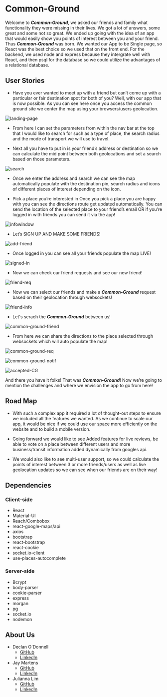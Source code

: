 # Common-Ground

Welcome to **_Common-Ground_**, we asked our friends and family what functionality they were missing in their lives. We got a lot of answers, some great and some not so great. We ended up going with the idea of an app that would easily show you points of interest between you and your friend. Thus **_Common-Ground_** was born.
We wanted our App to be Single page, so React was the best choice so we used that on the front end.
For the backend, we used node and express because they intergrate well with React, and then psql for the database so we could utilize the advantages of a relational database.

## User Stories

- Have you ever wanted to meet up with a friend but can’t come up with a particular or fair destination spot for both of you? Well, with our app that is now possible. As you can see here once you access the common ground site we center the map using your browsers/users geolocation.

![landing-page](https://github.com/JayMartensCodes/common-ground/blob/master/docs/images/landing-page.PNG)

- From here I can set the parameters from within the nav bar at the top that I would like to search for such as a type of place, the search radius and the mode of transport we will use to travel.

- Next all you have to put in is your friend’s address or destination so we can calculate the mid point between both geolocations and set a search based on those parameters.

![search](docs\images\search-casa.png)

- Once we enter the address and search we can see the map automatically populate with the destination pin, search radius and icons of different places of interest depending on the icon.

- Pick a place you’re interested in
  Once you pick a place you are happy with you can see the directions route get updated automatically.
  You can send the location of the selected place to your friend’s email OR if you’re logged in with friends you can send it via the app!

![infowindow](docs\images\info-window.png)

- Let’s SIGN UP AND MAKE SOME FRIENDS!

![add-friend](docs\images\add-friend.png)

- Once logged in you can see all your friends populate the map LIVE!

![signed-in](docs\images\signed-in.png)

- Now we can check our friend requests and see our new friend!

![friend-req](docs\images\friend-request.png)

- Now we can select our friends and make a **_Common-Ground_** request based on their geolocation through websockets!

![friend-info](docs\images\friend-on-map.png)

- Let's serach the **_Common-Ground_** between us!

![common-ground-friend](docs\images\common-ground-friend.png)

- From here we can share the directions to the place selected through websockets which will auto populate the map!

![common-ground-req](docs\images\share-common-ground.png)

![common-ground-notif](docs\images\common-ground-notif.png)

![accepted-CG](docs\images\accepted-common-ground-req.png)

And there you have it folks! That was **_Common-Ground_**! Now we’re going to mention the challenges and where we envision the app to go from here!

## Road Map

- With such a complex app it required a lot of thought-out steps to ensure we included all the features we wanted. As we continue to scale our app, it would be nice if we could use our space more efficiently on the website and to build a mobile version.

- Going forward we would like to see Added features for live reviews, be able to vote on a place between different users and more business/transit information added dynamically from googles api.

- We would also like to see multi-user support, so we could calculate the points of interest between 3 or more friends/users as well as live geolocation updates so we can see when our friends are on their way!

## Dependencies

### Client-side

- React
- Material-UI
- Reach/Combobox
- react-google-maps/api
- axios
- bootstrap
- react-bootstrap
- react-cookie
- socket.io-client
- use-places-autocomplete

### Server-side

- Bcrypt
- body-parser
- cookie-parser
- express
- morgan
- pg
- socket.io
- nodemon

## About Us

- Declan O'Donnell
  - [GitHub](https://github.com/Dexyod)
  - [LinkedIn](https://www.linkedin.com/in/declanodonnell/)
- Jay Martens
  - [GitHub](https://github.com/JayMartensCodes)
  - [LinkedIn](https://www.linkedin.com/in/jaymartenscodes/)
- Julianna Lim
  - [GitHub](https://github.com/juliannalim)
  - [LinkedIn](https://www.linkedin.com/in/julianna-lim-91758927/)
